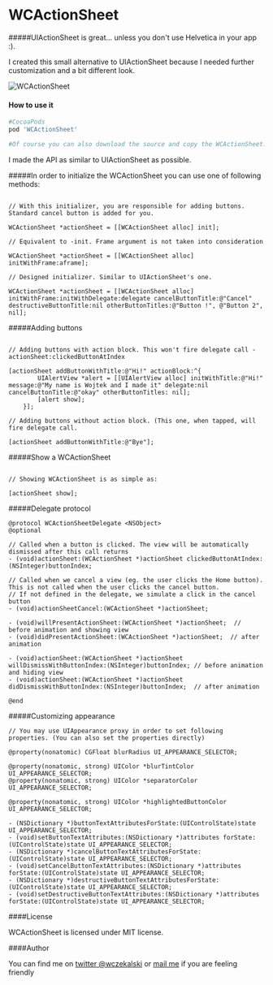 WCActionSheet
=============

#####UIActionSheet is great... unless you don't use Helvetica in your app :).

I created this small alternative to UIActionSheet because I needed further customization and a bit different look.

![WCActionSheet](/Action_sheet_mov.gif)

#### How to use it

```ruby
#CocoaPods
pod 'WCActionSheet'

#Of course you can also download the source and copy the WCActionSheet.* and UIImage+ImageEffect.* files.
```

I made the API as similar to UIActionSheet as possible.

#####In order to initialize the WCActionSheet you can use one of following methods:

```objc

// With this initializer, you are responsible for adding buttons. Standard cancel button is added for you.

WCActionSheet *actionSheet = [[WCActionSheet alloc] init];

// Equivalent to -init. Frame argument is not taken into consideration

WCActionSheet *actionSheet = [[WCActionSheet alloc] initWithFrame:aframe];

// Designed initializer. Similar to UIActionSheet's one.

WCActionSheet *actionSheet = [[WCActionSheet alloc] initWithFrame:initWithDelegate:delegate cancelButtonTitle:@"Cancel" destructiveButtonTitle:nil otherButtonTitles:@"Button !", @"Button 2", nil];

```

#####Adding buttons

```objc

// Adding buttons with action block. This won't fire delegate call -actionSheet:clickedButtonAtIndex

[actionSheet addButtonWithTitle:@"Hi!" actionBlock:^{
        UIAlertView *alert = [[UIAlertView alloc] initWithTitle:@"Hi!" message:@"My name is Wojtek and I made it" delegate:nil cancelButtonTitle:@"okay" otherButtonTitles: nil];
        [alert show];
    }];
    
// Adding buttons without action block. (This one, when tapped, will fire delegate call.

[actionSheet addButtonWithTitle:@"Bye"];

```

#####Show a WCActionSheet

```objc

// Showing WCActionSheet is as simple as:

[actionSheet show];

```

#####Delegate protocol

```objc
@protocol WCActionSheetDelegate <NSObject>
@optional

// Called when a button is clicked. The view will be automatically dismissed after this call returns
- (void)actionSheet:(WCActionSheet *)actionSheet clickedButtonAtIndex:(NSInteger)buttonIndex;

// Called when we cancel a view (eg. the user clicks the Home button). This is not called when the user clicks the cancel button.
// If not defined in the delegate, we simulate a click in the cancel button
- (void)actionSheetCancel:(WCActionSheet *)actionSheet;

- (void)willPresentActionSheet:(WCActionSheet *)actionSheet;  // before animation and showing view
- (void)didPresentActionSheet:(WCActionSheet *)actionSheet;  // after animation

- (void)actionSheet:(WCActionSheet *)actionSheet willDismissWithButtonIndex:(NSInteger)buttonIndex; // before animation and hiding view
- (void)actionSheet:(WCActionSheet *)actionSheet didDismissWithButtonIndex:(NSInteger)buttonIndex;  // after animation

@end
```

#####Customizing appearance

```objc
// You may use UIAppearance proxy in order to set following properties. (You can also set the properties directly)

@property(nonatomic) CGFloat blurRadius UI_APPEARANCE_SELECTOR;

@property(nonatomic, strong) UIColor *blurTintColor UI_APPEARANCE_SELECTOR;
@property(nonatomic, strong) UIColor *separatorColor UI_APPEARANCE_SELECTOR;

@property(nonatomic, strong) UIColor *highlightedButtonColor UI_APPEARANCE_SELECTOR;

- (NSDictionary *)buttonTextAttributesForState:(UIControlState)state UI_APPEARANCE_SELECTOR;
- (void)setButtonTextAttributes:(NSDictionary *)attributes forState:(UIControlState)state UI_APPEARANCE_SELECTOR;
- (NSDictionary *)cancelButtonTextAttributesForState:(UIControlState)state UI_APPEARANCE_SELECTOR;
- (void)setCancelButtonTextAttributes:(NSDictionary *)attributes forState:(UIControlState)state UI_APPEARANCE_SELECTOR;
- (NSDictionary *)destructiveButtonTextAttributesForState:(UIControlState)state UI_APPEARANCE_SELECTOR;
- (void)setDestructiveButtonTextAttributes:(NSDictionary *)attributes forState:(UIControlState)state UI_APPEARANCE_SELECTOR;
```

####License

WCActionSheet is licensed under MIT license.

####Author

You can find me on [twitter @wczekalski](https://twitter.com/wczekalski) or [mail me](mailto:me@wczekalski.com) if you are feeling friendly

